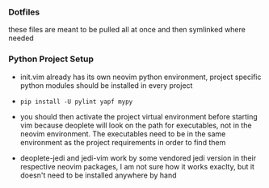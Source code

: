 ### Dotfiles

these files are meant to be pulled all at once and then symlinked where needed

### Python Project Setup

- init.vim already has its own neovim python environment, project specific python modules should be installed in every
  project

- `pip install -U pylint yapf mypy`

- you should then activate the project virtual environment before starting vim because deoplete will look on the path
  for executables, not in the neovim environment. The executables need to be in the same environment as the project
  requirements in order to find them

- deoplete-jedi and jedi-vim work by some vendored jedi version in their respective neovim packages, I am not sure how
  it works exaclty, but it doesn't need to be installed anywhere by hand
